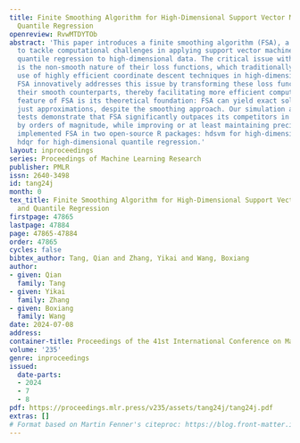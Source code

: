 ```yaml
---
title: Finite Smoothing Algorithm for High-Dimensional Support Vector Machines and
  Quantile Regression
openreview: RvwMTDYTOb
abstract: 'This paper introduces a finite smoothing algorithm (FSA), a novel approach
  to tackle computational challenges in applying support vector machines (SVM) and
  quantile regression to high-dimensional data. The critical issue with these methods
  is the non-smooth nature of their loss functions, which traditionally limits the
  use of highly efficient coordinate descent techniques in high-dimensional settings.
  FSA innovatively addresses this issue by transforming these loss functions into
  their smooth counterparts, thereby facilitating more efficient computation. A distinctive
  feature of FSA is its theoretical foundation: FSA can yield exact solutions, not
  just approximations, despite the smoothing approach. Our simulation and benchmark
  tests demonstrate that FSA significantly outpaces its competitors in speed, often
  by orders of magnitude, while improving or at least maintaining precision. We have
  implemented FSA in two open-source R packages: hdsvm for high-dimensional SVM and
  hdqr for high-dimensional quantile regression.'
layout: inproceedings
series: Proceedings of Machine Learning Research
publisher: PMLR
issn: 2640-3498
id: tang24j
month: 0
tex_title: Finite Smoothing Algorithm for High-Dimensional Support Vector Machines
  and Quantile Regression
firstpage: 47865
lastpage: 47884
page: 47865-47884
order: 47865
cycles: false
bibtex_author: Tang, Qian and Zhang, Yikai and Wang, Boxiang
author:
- given: Qian
  family: Tang
- given: Yikai
  family: Zhang
- given: Boxiang
  family: Wang
date: 2024-07-08
address:
container-title: Proceedings of the 41st International Conference on Machine Learning
volume: '235'
genre: inproceedings
issued:
  date-parts:
  - 2024
  - 7
  - 8
pdf: https://proceedings.mlr.press/v235/assets/tang24j/tang24j.pdf
extras: []
# Format based on Martin Fenner's citeproc: https://blog.front-matter.io/posts/citeproc-yaml-for-bibliographies/
---
```

